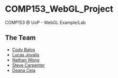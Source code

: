 # COMP153_WebGL_Project
COMP153 @ UoP - WebGL Example/Lab

## The Team

+ [Cody Balos](https://github.com/cojomojo)
+ [Lucas Jovalis](https://github.com/chalenged)
+ [Nathan Wong]()
+ [Steve Carpenter]()
+ [Deana Ceja]()